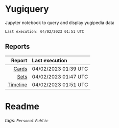 # Yugiquery
Jupyter notebook to query and display yugipedia data

    Last execution: 04/02/2023 01:51 UTC

## Reports

|                    Report | Last execution       |
| -------------------------:|:-------------------- |
|       [Cards](Cards.html) | 04/02/2023 01:39 UTC |
|         [Sets](Sets.html) | 04/02/2023 01:47 UTC |
| [Timeline](Timeline.html) | 04/02/2023 01:51 UTC |


# Readme

###### tags: `Personal` `Public`
